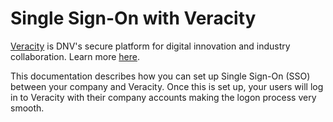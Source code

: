 # Single Sign-On with Veracity

[Veracity](https://www.veracity.com/ "Veracity Home") is DNV's secure platform for digital innovation and industry collaboration. Learn more [here](https://help-center.veracity.com/en/articles/4175549-what-is-veracity "What is Veracity?").

This documentation describes how you can set up Single Sign-On (SSO) between your company and Veracity. Once this is set up, your users will log in to Veracity with their company accounts making the logon process very smooth.